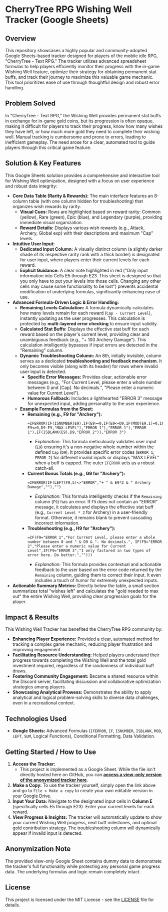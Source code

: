 # CherryTree RPG Wishing Well Tracker (Google Sheets)

## Overview

This repository showcases a highly popular and community-adopted Google Sheets-based tracker designed for players of the mobile idle RPG, "CherryTree - Text RPG." The tracker utilizes advanced spreadsheet formulas to help players efficiently monitor their progress with the in-game Wishing Well feature, optimize their strategy for obtaining permanent stat buffs, and track their journey to maximize this valuable game mechanic. This tool prioritizes ease of use through thoughtful design and robust error handling.

## Problem Solved

In "CherryTree - Text RPG," the Wishing Well provides permanent stat buffs in exchange for in-game gold coins, but its progression is often opaque, making it difficult for players to track their progress, know how many wishes they have left, or how much more gold they need to complete their wishing well. Manual tracking is cumbersome and prone to errors, leading to inefficient gameplay. The need arose for a clear, automated tool to guide players through this critical game feature.

## Solution & Key Features

This Google Sheets solution provides a comprehensive and interactive tool for Wishing Well optimization, designed with a focus on user experience and robust data integrity:

* **Core Data Table (Rarity & Rewards):** The main interface features an 8-column table (with one column hidden for troubleshooting) that organizes wish rewards by rarity.
    * **Visual Cues:** Rows are highlighted based on reward rarity: Common (yellow), Rare (green), Epic (blue), and Legendary (purple), providing immediate visual organization.
    * **Reward Details:** Displays various wish rewards (e.g., Attack, Archery, Global exp) with their descriptions and maximum "Cap" levels.
* **Intuitive User Input:**
    * **Dedicated Input Column:** A visually distinct column (a slightly darker shade of its respective rarity rank with a thick border) is designated for user input, where players enter their current levels for each reward.
    * **Explicit Guidance:** A clear note highlighted in red ("Only input information into Cells E5 through E23. This sheet is designed so that you only have to put your levels into those cells. Changing any other cells may cause some functionality to be lost") prevents accidental modification of underlying formulas, significantly enhancing ease of use.
* **Advanced Formula-Driven Logic & Error Handling:**
    * **Remaining Levels Calculation:** A formula dynamically calculates how many levels remain for each reward (`Cap - Current Level`), instantly updating as the user progresses. This calculation is protected by **multi-layered error checking** to ensure input validity.
    * **Calculated Stat Buffs:** Displays the effective stat buff for each reward based on the player's current level, providing clear and unambiguous feedback (e.g., "+ 100 Archery Damage"). This calculation intelligently bypasses if input errors are detected in the "Remaining" column.
    * **Dynamic Troubleshooting Column:** An 8th, initially invisible, column serves as a dedicated **troubleshooting and feedback mechanism**. It only becomes visible (along with its header) for rows where invalid user input is detected.
        * **Specific Error Messages:** Provides clear, actionable error messages (e.g., "For Current Level, please enter a whole number between 0 and [Cap]. No decimals.", "Please enter a numeric value for Current Level").
        * **Humorous Fallback:** Includes a lighthearted "ERROR 3" message for unexpected input, adding personality to the user experience.
    * **Example Formulas from the Sheet:**
        * **Remaining (e.g., F9 for "Archery"):**
            ```excel
            =IFERROR(IF(ISNUMBER(E9),IF(E9>=0,IF(E9<=D9,IF(MOD(E9,1)=0,IF(D9-E9<>0,D9-E9,"MAX LEVEL"),"ERROR 1"),"ERROR 1"),"ERROR 1"),IF(ISBLANK(E9),D9,"ERROR 2")),"ERROR 3")
            ```
            * *Explanation:* This formula meticulously validates user input (`E9`) ensuring it's a non-negative whole number within the defined `Cap` (`D9`). It provides specific error codes (`ERROR 1`, `ERROR 2`) for different invalid inputs or displays "MAX LEVEL" when a buff is capped. The outer `IFERROR` acts as a robust catch-all.
        * **Current Bonus Totals (e.g., G9 for "Archery"):**
            ```excel
            =IFERROR(IF(LEFT(F9,5)<>"ERROR","+ " & E9*2 & " Archery Damage",""),"")
            ```
            * *Explanation:* This formula intelligently checks if the `Remaining` column (`F9`) has an error. If `F9` does not contain an "ERROR" message, it calculates and displays the effective stat buff (e.g., `Current Level * 2` for Archery) in a user-friendly format. Otherwise, it remains blank to prevent cascading incorrect information.
        * **Troubleshooting (e.g., H9 for "Archery"):**
            ```excel
            =IF(F9="ERROR 1","For Current Level, please enter a whole number between 0 and " & D9 & ". No decimals.", IF(F9="ERROR 2","Please enter a numeric value for Current Level",IF(F9="ERROR 3","I only factored in two types of error here. Do better.","")))
            ```
            * *Explanation:* This formula provides contextual and actionable feedback to the user based on the error code returned by the `Remaining` column, guiding them to correct their input. It even includes a touch of humor for extremely unexpected inputs.
* **Actionable Summary Metrics:** Directly below the table, a small section summarizes total "wishes left" and calculates the "gold needed to max out" the entire Wishing Well, providing clear progression goals for the player.

## Impact & Results

This Wishing Well Tracker has benefited the CherryTree RPG community by:

* **Enhancing Player Experience:** Provided a clear, automated method for tracking a complex game mechanic, reducing player frustration and improving engagement.
* **Facilitating Resource Understanding:** Helped players understand their progress towards completing the Wishing Well and the total gold investment required, regardless of the randomness of individual buff draws.
* **Fostering Community Engagement:** Became a shared resource within the Discord server, facilitating discussion and collaborative optimization strategies among players.
* **Showcasing Analytical Prowess:** Demonstrates the ability to apply analytical and logical problem-solving skills to diverse data challenges, even in a recreational context.

## Technologies Used

* **Google Sheets:** Advanced Formulas (`IFERROR`, `IF`, `ISNUMBER`, `ISBLANK`, `MOD`, `LEFT`, `SUM`, Logical Functions), Conditional Formatting, Data Validation.

## Getting Started / How to Use

1.  **Access the Tracker:**
    * This project is implemented as a Google Sheet. While the file isn't directly hosted here on GitHub, you can [**access a view-only version of the anonymized tracker here**](https://docs.google.com/spreadsheets/d/14fGfRreVQuNTgtXgr0AQj_XOSECVR_WWsg6rr8ljMXM/edit?usp=sharing).
2.  **Make a Copy:** To use the tracker yourself, simply open the link above and go to `File > Make a copy` to create your own editable version in your Google Drive.
3.  **Input Your Data:** Navigate to the designated input cells in **Column E** (specifically cells E5 through E23). Enter your current levels for each reward.
4.  **View Progress & Insights:** The tracker will automatically update to show your current Wishing Well progress, next buff milestones, and optimal gold contribution strategy. The troubleshooting column will dynamically appear if invalid input is detected.

## Anonymization Note

The provided view-only Google Sheet contains dummy data to demonstrate the tracker's full functionality while protecting any personal game progress data. The underlying formulas and logic remain completely intact.

## License

This project is licensed under the MIT License - see the [LICENSE](LICENSE) file for details.
